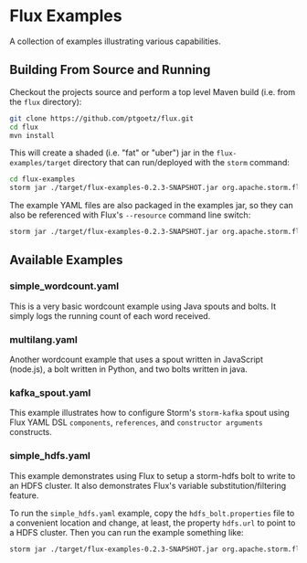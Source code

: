 # Flux Examples
A collection of examples illustrating various capabilities.

## Building From Source and Running

Checkout the projects source and perform a top level Maven build (i.e. from the `flux` directory):

```bash
git clone https://github.com/ptgoetz/flux.git
cd flux
mvn install
```

This will create a shaded (i.e. "fat" or "uber") jar in the `flux-examples/target` directory that can run/deployed with
the `storm` command:

```bash
cd flux-examples
storm jar ./target/flux-examples-0.2.3-SNAPSHOT.jar org.apache.storm.flux.Flux --local ./src/main/resources/simple_wordcount.yaml
```

The example YAML files are also packaged in the examples jar, so they can also be referenced with Flux's `--resource`
command line switch:

```bash
storm jar ./target/flux-examples-0.2.3-SNAPSHOT.jar org.apache.storm.flux.Flux --local --resource /simple_wordcount.yaml
```

## Available Examples

### simple_wordcount.yaml

This is a very basic wordcount example using Java spouts and bolts. It simply logs the running count of each word
received.

### multilang.yaml

Another wordcount example that uses a spout written in JavaScript (node.js), a bolt written in Python, and two bolts
written in java.

### kafka_spout.yaml
This example illustrates how to configure Storm's `storm-kafka` spout using Flux YAML DSL `components`, `references`,
and `constructor arguments` constructs.

### simple_hdfs.yaml

This example demonstrates using Flux to setup a storm-hdfs bolt to write to an HDFS cluster. It also demonstrates Flux's
variable substitution/filtering feature.

To run the `simple_hdfs.yaml` example, copy the `hdfs_bolt.properties` file to a convenient location and change, at
least, the property `hdfs.url` to point to a HDFS cluster. Then you can run the example something like:

```bash
storm jar ./target/flux-examples-0.2.3-SNAPSHOT.jar org.apache.storm.flux.Flux --local ./src/main/resources/simple_hdfs.yaml --filter my_hdfs_bolt.properties
```

